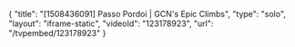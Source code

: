 {
    "title": "[1508436091] Passo Pordoi | GCN's Epic Climbs",
    "type": "solo",
    "layout": "iframe-static",
    "videoId": "123178923",
    "url": "\/tvpembed\/123178923"
}